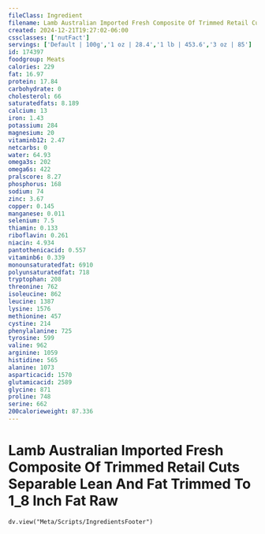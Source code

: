 ```yaml
---
fileClass: Ingredient
filename: Lamb Australian Imported Fresh Composite Of Trimmed Retail Cuts Separable Lean And Fat Trimmed To 1_8 Inch Fat Raw
created: 2024-12-21T19:27:02-06:00
cssclasses: ['nutFact']
servings: ['Default | 100g','1 oz | 28.4','1 lb | 453.6','3 oz | 85']
id: 174397
foodgroup: Meats
calories: 229
fat: 16.97
protein: 17.84
carbohydrate: 0
cholesterol: 66
saturatedfats: 8.189
calcium: 13
iron: 1.43
potassium: 284
magnesium: 20
vitaminb12: 2.47
netcarbs: 0
water: 64.93
omega3s: 202
omega6s: 422
pralscore: 8.27
phosphorus: 168
sodium: 74
zinc: 3.67
copper: 0.145
manganese: 0.011
selenium: 7.5
thiamin: 0.133
riboflavin: 0.261
niacin: 4.934
pantothenicacid: 0.557
vitaminb6: 0.339
monounsaturatedfat: 6910
polyunsaturatedfat: 718
tryptophan: 208
threonine: 762
isoleucine: 862
leucine: 1387
lysine: 1576
methionine: 457
cystine: 214
phenylalanine: 725
tyrosine: 599
valine: 962
arginine: 1059
histidine: 565
alanine: 1073
asparticacid: 1570
glutamicacid: 2589
glycine: 871
proline: 748
serine: 662
200calorieweight: 87.336
---
```


# Lamb Australian Imported Fresh Composite Of Trimmed Retail Cuts Separable Lean And Fat Trimmed To 1_8 Inch Fat Raw

```dataviewjs
dv.view("Meta/Scripts/IngredientsFooter")
```
